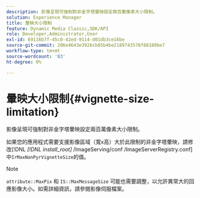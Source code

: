 ```yaml
---
description: 影像呈現可強制對非金字塔暈映設定兩百萬像素大小限制。
solution: Experience Manager
title: 暈映大小限制
feature: Dynamic Media Classic,SDK/API
role: Developer,Administrator,User
exl-id: 69116b7f-45c0-42ed-9114-d01db3ce16be
source-git-commit: 206e4643e3926cb85b4be2189743578f88180be7
workflow-type: tm+mt
source-wordcount: '83'
ht-degree: 0%

---
```


# 暈映大小限制{#vignette-size-limitation}

影像呈現可強制對非金字塔暈映設定兩百萬像素大小限制。

如果您的應用程式需要支援影像區域（寬x高）大於此限制的非金字塔暈映，請修改[!DNL *[!DNL install_root]* /ImageServing/conf /ImageServerRegistry.conf]中`IrMaxNonPyrVignetteSize`的值。

>[!NOTE]
>
>`attribute::MaxPix` 和 `IS::MaxMessageSize` 可能也需要調整，以允許異常大的回應影像大小。如需詳細資訊，請參閱影像伺服檔案。

